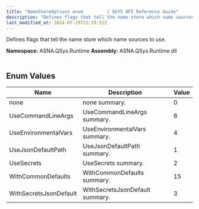 ```yaml
---
title: "NameStoreOptions enum         | QSYS API Reference Guide"
description: "Defines flags that tell the name store which name sources to use. "
last_modified_at: 2024-07-29T23:19:52Z
---
```


Defines flags that tell the name store which name sources to use.

**Namespace:** ASNA.QSys.Runtime
**Assembly:** ASNA.QSys.Runtime.dll
<br>
<br>

## Enum Values

| Name | Description | Value
| --- | --- | --- 
| none | none summary. | 0 |
| UseCommandLineArgs | UseCommandLineArgs summary. | 8 |
| UseEnvironmentalVars | UseEnvironmentalVars summary. | 4 |
| UseJsonDefaultPath | UseJsonDefaultPath summary. | 1 |
| UseSecrets | UseSecrets summary. | 2 |
| WithCommonDefaults | WithCommonDefaults summary. | 15 |
| WithSecretsJsonDefault | WithSecretsJsonDefault summary. | 3 |
